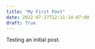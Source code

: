 ```yaml
---
title: "My First Post"
date: 2022-07-27T12:11:14-07:00
draft: True
---
```


Testing an initial post.